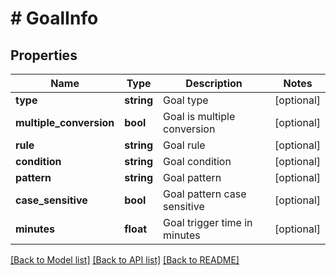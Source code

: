 # # GoalInfo

## Properties

Name | Type | Description | Notes
------------ | ------------- | ------------- | -------------
**type** | **string** | Goal type | [optional]
**multiple_conversion** | **bool** | Goal is multiple conversion | [optional]
**rule** | **string** | Goal rule | [optional]
**condition** | **string** | Goal condition | [optional]
**pattern** | **string** | Goal pattern | [optional]
**case_sensitive** | **bool** | Goal pattern case sensitive | [optional]
**minutes** | **float** | Goal trigger time in minutes | [optional]

[[Back to Model list]](../../README.md#models) [[Back to API list]](../../README.md#endpoints) [[Back to README]](../../README.md)
